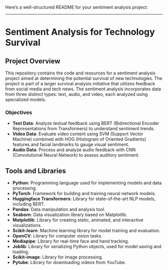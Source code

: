 Here’s a well-structured README for your sentiment analysis project:

---

# Sentiment Analysis for Technology Survival

## Project Overview

This repository contains the code and resources for a sentiment analysis project aimed at determining the potential survival of new technologies. The project is part of a larger survival analysis initiative that utilizes feedback from social media and tech news. The sentiment analysis incorporates data from three distinct types: text, audio, and video, each analyzed using specialized models.

### Objectives
- **Text Data**: Analyze textual feedback using BERT (Bidirectional Encoder Representations from Transformers) to understand sentiment trends.
- **Video Data**: Evaluate video content using SVM (Support Vector Machine) combined with HOG (Histogram of Oriented Gradients) features and facial landmarks to gauge visual sentiment.
- **Audio Data**: Process and analyze audio feedback with CNN (Convolutional Neural Network) to assess auditory sentiment.

## Tools and Libraries

- **Python**: Programming language used for implementing models and data processing.
- **PyTorch**: Framework for building and training neural network models.
- **Huggingface Transformers**: Library for state-of-the-art NLP models, including BERT.
- **Pandas**: Data manipulation and analysis tool.
- **Seaborn**: Data visualization library based on Matplotlib.
- **Matplotlib**: Library for creating static, animated, and interactive visualizations.
- **Scikit-learn**: Machine learning library for model training and evaluation.
- **OpenCV**: Library for computer vision tasks.
- **Mediapipe**: Library for real-time face and hand tracking.
- **Joblib**: Library for serializing Python objects, used for model saving and loading.
- **Scikit-image**: Library for image processing.
- **Pytube**: Library for downloading videos from YouTube.

